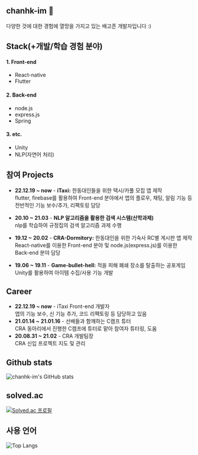## chanhk-im 👋
다양한 것에 대한 경험에 열망을 가지고 있는 배고픈 개발자입니다 :)

## Stack(+개발/학습 경험 분야)

#### 1. Front-end
- React-native
- Flutter

#### 2. Back-end
- node.js
- express.js
- Spring

#### 3. etc.
- Unity
- NLP(자연어 처리)

## 참여 Projects
- **22.12.19 ~ now** - **iTaxi:** 한동대인들을 위한 택시/카풀 모집 앱 제작  
flutter, firebase를 활용하여 Front-end 분야에서 앱의 플로우, 채팅, 알림 기능 등 전반적인 기능 보수/추가, 리팩토링 담당

- **20.10 ~ 21.03** - **NLP 알고리즘을 활용한 검색 시스템(산학과제)**  
nlp를 학습하여 규정집의 검색 알고리즘 과제 수행

- **19.12 ~ 20.02** - **CRA-Dormitory:** 한동대인을 위한 기숙사 RC별 게시판 앱 제작  
React-native를 이용한 Front-end 분야 및 node.js(express.js)를 이용한 Back-end 분야 담당

- **19.06 ~ 19.11** - **Game-bullet-hell:** 적을 피해 폐쇄 장소를 탈출하는 공포게임  
Unity를 활용하여 아이템 수집/사용 기능 개발

## Career
- **22.12.19 ~ now** - iTaxi Front-end 개발자  
앱의 기능 보수, 신 기능 추가, 코드 리팩토링 등 담당하고 있음
- **21.01.14 ~ 21.01.16** - 선배들과 함깨하는 C캠프 튜터  
CRA 동아리에서 진행한 C캠프에 튜터로 맡아 참여자 튜터링, 도움
- **20.08.31 ~ 21.02** - CRA 개발팀장  
CRA 신입 프로젝트 지도 및 관리

## Github stats
![chanhk-im's GitHub stats](https://github-readme-stats.vercel.app/api?username=chanhk-im&show_icons=true&theme=tokyonight)

## solved.ac
[![Solved.ac 프로필](http://mazassumnida.wtf/api/v2/generate_badge?boj=cfasd1875)](https://solved.ac/cfasd1875)

## 사용 언어
![Top Langs](https://github-readme-stats.vercel.app/api/top-langs/?username=chanhk-im&theme=merko)
